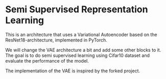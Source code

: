 # Semi Supervised Representation Learning
This is an architecture that uses a Variational Autoencoder based on the ResNet18-architecture, implemented in PyTorch.

We will change the VAE architecture a bit and add some other blocks to it.
The goal is to do semi supervised learning using Cifar10 dataset and evaluate the performance of the model.  

The implementation of the VAE is inspired by the forked project.

